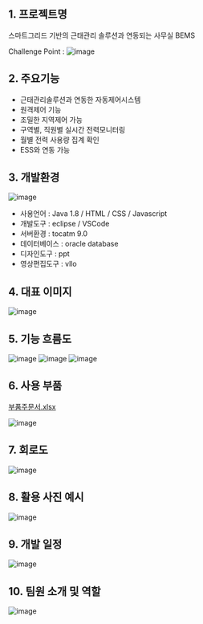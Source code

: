 ## 1. 프로젝트명
스마트그리드 기반의 
근태관리 솔루션과 연동되는 
사무실 BEMS

Challenge Point : 
![image](https://user-images.githubusercontent.com/97868648/158286679-6baeed74-0ed8-4cf4-bc63-1d746beeacc9.png)

## 2. 주요기능

- 근태관리솔루션과 연동한 자동제어시스템
- 원격제어 기능
- 조밀한 지역제어 가능
- 구역별, 직원별 실시간 전력모니터링
- 월별 전력 사용량 집계 확인
- ESS와 연동 가능

## 3. 개발환경

 ![image](https://user-images.githubusercontent.com/97868648/158286745-c4e94f5a-8e15-4cef-ba9b-58b91ecdec52.png)

- 사용언어 : Java 1.8 / HTML / CSS / Javascript
- 개발도구 : eclipse / VSCode 
- 서버환경 : tocatm 9.0 
- 데이터베이스 : oracle database
- 디자인도구 : ppt
- 영상편집도구 : vllo

## 4. 대표 이미지

![image](https://user-images.githubusercontent.com/97868176/158299057-15e68de4-9c41-4489-9573-687425e57272.png)

## 5. 기능 흐름도

![image](https://user-images.githubusercontent.com/97868648/158286890-edec369b-69fe-4ddc-869c-f7c57207a36b.png)
![image](https://user-images.githubusercontent.com/97868648/158286901-e49ecea3-2f64-46a6-96fb-79b9834c6f57.png)
![image](https://user-images.githubusercontent.com/97868648/158286911-69747795-d43f-4323-afb3-31a99ef9636f.png)

## 6. 사용 부품
[부품주문서.xlsx](https://github.com/2022-SMHRD-KDT-IoT-2/DongDongDance/files/8249759/default.xlsx)

![image](https://user-images.githubusercontent.com/97868648/158294783-8e82d89c-431d-455c-88c7-881d27e1054b.png)


## 7. 회로도

![image](https://user-images.githubusercontent.com/97868648/158286812-4341f221-8052-41a4-8dd9-10aba525192f.png)

## 8. 활용 사진 예시

![image](https://user-images.githubusercontent.com/97868648/158287302-6e1f3a67-4b00-4c26-a19d-3fc512fd970d.png)

## 9. 개발 일정
![image](https://user-images.githubusercontent.com/97868176/158297858-29a494ef-30d5-49e4-b80b-ee24e67ac0ba.png)

## 10. 팀원 소개 및 역할

![image](https://user-images.githubusercontent.com/97868176/158299117-ae6593c0-11e6-4276-bdfd-0a365a50bb9e.png)
